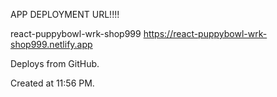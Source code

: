 APP DEPLOYMENT URL!!!!

react-puppybowl-wrk-shop999
https://react-puppybowl-wrk-shop999.netlify.app

Deploys from GitHub.

Created at 11:56 PM.
